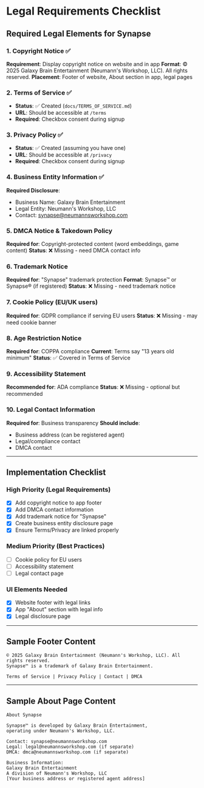 # Legal Requirements Checklist

## Required Legal Elements for Synapse

### 1. Copyright Notice ✅
**Requirement**: Display copyright notice on website and in app
**Format**: © 2025 Galaxy Brain Entertainment (Neumann's Workshop, LLC). All rights reserved.
**Placement**: Footer of website, About section in app, legal pages

### 2. Terms of Service ✅
- **Status**: ✅ Created (`docs/TERMS_OF_SERVICE.md`)
- **URL**: Should be accessible at `/terms`
- **Required**: Checkbox consent during signup

### 3. Privacy Policy ✅
- **Status**: ✅ Created (assuming you have one)
- **URL**: Should be accessible at `/privacy`
- **Required**: Checkbox consent during signup

### 4. Business Entity Information ✅
**Required Disclosure**:
- Business Name: Galaxy Brain Entertainment
- Legal Entity: Neumann's Workshop, LLC
- Contact: synapse@neumannsworkshop.com

### 5. DMCA Notice & Takedown Policy
**Required for**: Copyright-protected content (word embeddings, game content)
**Status**: ❌ Missing - need DMCA contact info

### 6. Trademark Notice
**Required for**: "Synapse" trademark protection
**Format**: Synapse™ or Synapse® (if registered)
**Status**: ❌ Missing - need trademark notice

### 7. Cookie Policy (EU/UK users)
**Required for**: GDPR compliance if serving EU users
**Status**: ❌ Missing - may need cookie banner

### 8. Age Restriction Notice
**Required for**: COPPA compliance
**Current**: Terms say "13 years old minimum"
**Status**: ✅ Covered in Terms of Service

### 9. Accessibility Statement
**Recommended for**: ADA compliance
**Status**: ❌ Missing - optional but recommended

### 10. Legal Contact Information
**Required for**: Business transparency
**Should include**:
- Business address (can be registered agent)
- Legal/compliance contact
- DMCA contact

---

## Implementation Checklist

### High Priority (Legal Requirements)
- [x] Add copyright notice to app footer
- [x] Add DMCA contact information
- [x] Add trademark notice for "Synapse"
- [x] Create business entity disclosure page
- [x] Ensure Terms/Privacy are linked properly

### Medium Priority (Best Practices)
- [ ] Cookie policy for EU users
- [ ] Accessibility statement
- [ ] Legal contact page

### UI Elements Needed
- [x] Website footer with legal links
- [x] App "About" section with legal info
- [x] Legal disclosure page

---

## Sample Footer Content

```
© 2025 Galaxy Brain Entertainment (Neumann's Workshop, LLC). All rights reserved.
Synapse™ is a trademark of Galaxy Brain Entertainment.

Terms of Service | Privacy Policy | Contact | DMCA
```

---

## Sample About Page Content

```
About Synapse

Synapse™ is developed by Galaxy Brain Entertainment, 
operating under Neumann's Workshop, LLC.

Contact: synapse@neumannsworkshop.com
Legal: legal@neumannsworkshop.com (if separate)
DMCA: dmca@neumannsworkshop.com (if separate)

Business Information:
Galaxy Brain Entertainment
A division of Neumann's Workshop, LLC
[Your business address or registered agent address]
``` 
